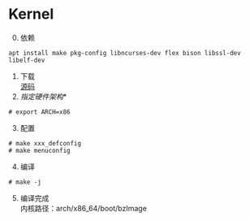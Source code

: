# Kernel
0. 依赖
```
apt install make pkg-config libncurses-dev flex bison libssl-dev libelf-dev
```
1. 下载  
[源码](https://mirrors.edge.kernel.org/pub/linux/kernel/)
2. *指定硬件架构**
```
# export ARCH=x86
```
3. 配置
```
# make xxx_defconfig
# make menuconfig
```
4. 编译
```
# make -j
```

5. 编译完成  
内核路径：arch/x86_64/boot/bzImage
